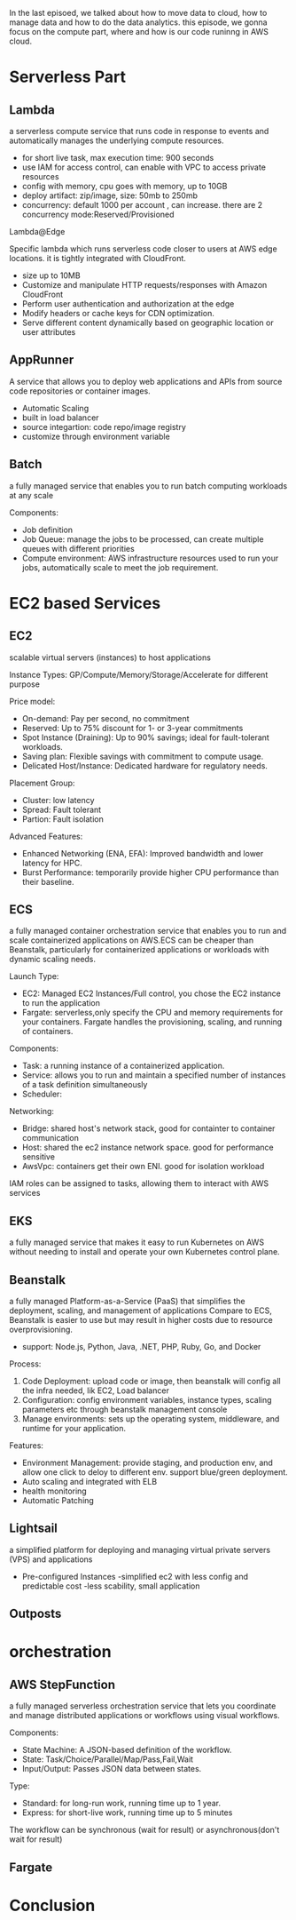 In the last episoed, we talked about how to move data to cloud, how to manage data and how to do the data analytics.
this episode, we gonna focus on the compute part, where and how is our code runinng in AWS cloud.

# Serverless Part

## Lambda

a serverless compute service that runs code in response to events and automatically manages the underlying compute
resources.

- for short live task, max execution time: 900 seconds
- use IAM for access control, can enable with VPC to access private resources
- config with memory, cpu goes with memory, up to 10GB
- deploy artifact: zip/image, size: 50mb to 250mb
- concurrency: default 1000 per account , can increase. there are 2 concurrency mode:Reserved/Provisioned

Lambda@Edge

Specific lambda which runs serverless code closer to users at AWS edge locations. it is tightly integrated with
CloudFront.

- size up to 10MB
- Customize and manipulate HTTP requests/responses with Amazon CloudFront
- Perform user authentication and authorization at the edge
- Modify headers or cache keys for CDN optimization.
- Serve different content dynamically based on geographic location or user attributes

## AppRunner

A service that allows you to deploy web applications and APIs from source code repositories or container images.

- Automatic Scaling
- built in load balancer
- source integartion: code repo/image registry
- customize through environment variable

## Batch

a fully managed service that enables you to run batch computing workloads at any scale

Components:

- Job definition
- Job Queue: manage the jobs to be processed, can create multiple queues with different priorities
- Compute environment: AWS infrastructure resources used to run your jobs, automatically scale to meet the job
  requirement.

# EC2 based Services

## EC2

scalable virtual servers (instances) to host applications

Instance Types: GP/Compute/Memory/Storage/Accelerate for different purpose

Price model:

- On-demand: Pay per second, no commitment
- Reserved: Up to 75% discount for 1- or 3-year commitments
- Spot Instance (Draining): Up to 90% savings; ideal for fault-tolerant workloads.
- Saving plan: Flexible savings with commitment to compute usage.
- Delicated Host/Instance: Dedicated hardware for regulatory needs.

Placement Group:

- Cluster: low latency
- Spread: Fault tolerant
- Partion: Fault isolation

Advanced Features:

- Enhanced Networking (ENA, EFA): Improved bandwidth and lower latency for HPC.
- Burst Performance: temporarily provide higher CPU performance than their baseline.

## ECS

a fully managed container orchestration service that enables you to run and scale containerized applications on AWS.ECS
can be cheaper than Beanstalk, particularly for containerized applications or workloads with dynamic scaling needs.

Launch Type:

- EC2: Managed EC2 Instances/Full control, you chose the EC2 instance to run the application
- Fargate: serverless,only specify the CPU and memory requirements for your containers. Fargate handles the
  provisioning, scaling, and running of containers.

Components:

- Task: a running instance of a containerized application.
- Service: allows you to run and maintain a specified number of instances of a task definition simultaneously
- Scheduler:

Networking:

- Bridge: shared host's network stack, good for containter to container communication
- Host: shared the ec2 instance network space. good for performance sensitive
- AwsVpc: containers get their own ENI. good for isolation workload

IAM roles can be assigned to tasks, allowing them to interact with AWS services

## EKS

a fully managed service that makes it easy to run Kubernetes on AWS without needing to install and operate your own
Kubernetes control plane.

## Beanstalk

a fully managed Platform-as-a-Service (PaaS) that simplifies the deployment, scaling, and management of applications
Compare to ECS, Beanstalk is easier to use but may result in higher costs due to resource overprovisioning.

- support: Node.js, Python, Java, .NET, PHP, Ruby, Go, and Docker

Process:

1. Code Deployment: upload code or image, then beanstalk will config all the infra needed, lik EC2, Load balancer
2. Configuration: config environment variables, instance types, scaling parameters etc through beanstalk management
   console
3. Manage environments: sets up the operating system, middleware, and runtime for your application.

Features:

- Environment Management: provide staging, and production env, and allow one click to deloy to different env. support
  blue/green deployment.
- Auto scaling and integrated with ELB
- health monitoring
- Automatic Patching

## Lightsail

a simplified platform for deploying and managing virtual private servers (VPS) and applications

- Pre-configured Instances -simplified ec2 with less config and predictable cost -less scability, small application

## Outposts

# orchestration

## AWS StepFunction

a fully managed serverless orchestration service that lets you coordinate and manage distributed applications or
workflows using visual workflows.

Components:

- State Machine: A JSON-based definition of the workflow.
- State: Task/Choice/Parallel/Map/Pass,Fail,Wait
- Input/Output: Passes JSON data between states.

Type:

- Standard: for long-run work, running time up to 1 year.
- Express: for short-live work, running time up to 5 minutes

The workflow can be synchronous (wait for result) or asynchronous(don't wait for result)

## Fargate

# Conclusion
